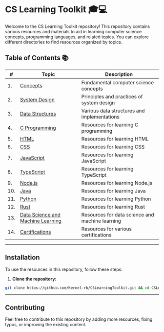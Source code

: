# CS Learning Toolkit 🎓💻

Welcome to the CS Learning Toolkit repository! This repository contains various resources and materials to aid in learning computer science concepts, programming languages, and related topics. You can explore different directories to find resources organized by topics.

## Table of Contents 📚

| #   | Topic                                                                   | Description                                     |
| --- | ----------------------------------------------------------------------- | ----------------------------------------------- |
| 1.  | [Concepts](./01-Concepts/)                                              | Fundamental computer science concepts           |
| 2.  | [System Design](./02--System-Design/)                                    | Principles and practices of system design       |
| 3.  | [Data Structures](./03-DataStructure/)                                   | Various data structures and implementations     |
| 4.  | [C Programming](./04-C/)                                                 | Resources for learning C programming            |
| 5.  | [HTML](./05-HTML/)                                                       | Resources for learning HTML                     |
| 6.  | [CSS](./06-CSS/)                                                         | Resources for learning CSS                      |
| 7.  | [JavaScript](./07-JavaScript/)                                           | Resources for learning JavaScript               |
| 8.  | [TypeScript](./08-TypeScript/)                                           | Resources for learning TypeScript               |
| 9.  | [Node.js](./09-NodeJS/)                                                  | Resources for learning Node.js                  |
| 10. | [Java](./10-Java/)                                                       | Resources for learning Java                     |
| 11. | [Python](./11-Python/)                                                   | Resources for learning Python                   |
| 12. | [Rust](./12-Rust/)                                                       | Resources for learning Rust                     |
| 13. | [Data Science and Machine Learning](./13-DataScience-ML/)                | Resources for data science and machine learning |
| 14. | [Certifications](./14-Certfications/)                                    | Resources for various certifications            |

---

## Installation

To use the resources in this repository, follow these steps:

1. **Clone the repository:**

```bash
git clone https://github.com/Kernel-rb/CSLearningToolkit.git && cd CSLearningToolkit
```
---

## Contributing
Feel free to contribute to this repository by adding more resources, fixing typos, or improving the existing content.
